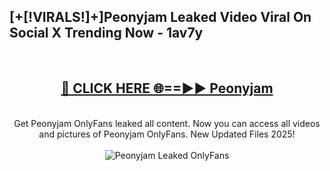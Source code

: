 <h2>[+[!VIRALS!]+]Peonyjam Leaked Video Viral On Social X Trending Now - 1av7y</h2>
<br>
<div align="center">
<h2><a href="https://libra.edu.pl?Peonyjam" rel="nofollow">🔴 CLICK HERE 🌐==►► Peonyjam</a></h2>
<br>
Get Peonyjam OnlyFans leaked all content. Now you can access all videos and pictures of Peonyjam OnlyFans. New Updated Files 2025!
<br>
<br>
<a href="https://libra.edu.pl?Peonyjam" rel="nofollow" data-target="animated-image.originalLink"><img src="https://i.ibb.co.com/WyWwxjT/player-gif2.gif" alt="Peonyjam Leaked OnlyFans" style="max-width: 100%; display: inline-block;" data-target="animated-image.originalImage"></a>
</div>
<br>